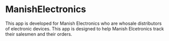 # ManishElectronics
This app is developed for Manish Electronics who are whosale distributors of electronic devices. This app is designed to help Manish Elcetronics track their salesmen and their orders. 
